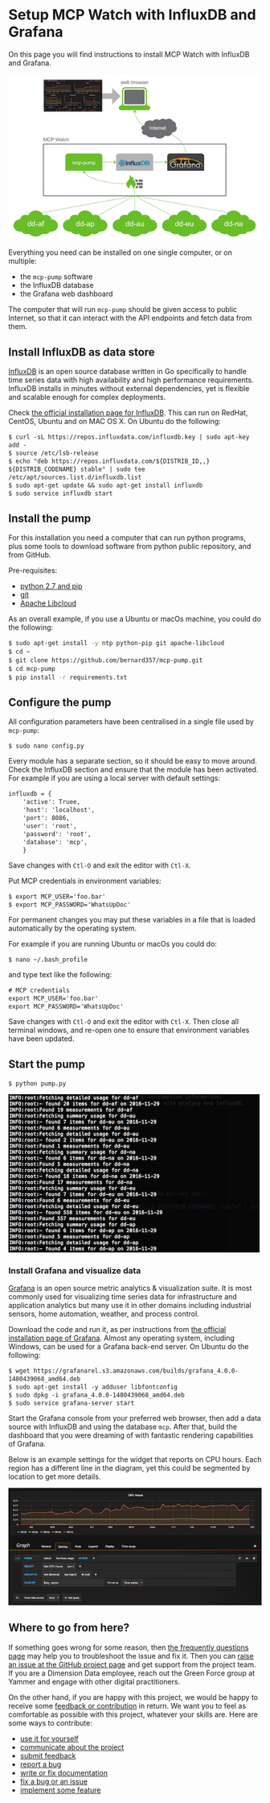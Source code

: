 # Setup MCP Watch with InfluxDB and Grafana

On this page you will find instructions to install MCP Watch with InfluxDB and Grafana.

![architecture](media/architecture-influxdb-grafana.png)

Everything you need can be installed on one single computer, or on multiple:
- the `mcp-pump` software
- the InfluxDB database
- the Grafana web dashboard

The computer that will run `mcp-pump` should be given access to public Internet, so that it
can interact with the API endpoints and fetch data from them.

## Install InfluxDB as data store

[InfluxDB](https://www.influxdata.com/time-series-platform/influxdb/) is an open source database written in Go specifically to handle time series data with high availability and high performance requirements. InfluxDB installs in minutes without external dependencies, yet is flexible and scalable enough for complex deployments.

Check [the official installation page for InfluxDB](https://docs.influxdata.com/influxdb/v1.1/introduction/installation/). This can run on RedHat, CentOS, Ubuntu and on MAC OS X. On Ubuntu do the following:

```
$ curl -sL https://repos.influxdata.com/influxdb.key | sudo apt-key add -
$ source /etc/lsb-release
$ echo "deb https://repos.influxdata.com/${DISTRIB_ID,,} ${DISTRIB_CODENAME} stable" | sudo tee /etc/apt/sources.list.d/influxdb.list
$ sudo apt-get update && sudo apt-get install influxdb
$ sudo service influxdb start
```

## Install the pump

For this installation you need a computer that can run python programs,
plus some tools to download software from python public repository, and from GitHub.

Pre-requisites:
- [python 2.7 and pip](https://www.python.org/downloads/)
- [git](https://git-scm.com/downloads)
- [Apache Libcloud](https://libcloud.readthedocs.io/en/latest/getting_started.html)

As an overall example, if you use a Ubuntu or macOs machine, you could do the following:

```bash
$ sudo apt-get install -y ntp python-pip git apache-libcloud
$ cd ~
$ git clone https://github.com/bernard357/mcp-pump.git
$ cd mcp-pump
$ pip install -r requirements.txt
```


## Configure the pump

All configuration parameters have been centralised in a single file used by `mcp-pump`:

```
$ sudo nano config.py
```

Every module has a separate section, so it should be easy to move around.
Check the InfluxDB section and ensure that the module has been activated.
For example if you are using a local server with default settings:

```
influxdb = {
    'active': Truee,
    'host': 'localhost',
    'port': 8086,
    'user': 'root',
    'password': 'root',
    'database': 'mcp',
    }
```

Save changes with `Ctl-O` and exit the editor with `Ctl-X`.

Put MCP credentials in environment variables:

```
$ export MCP_USER='foo.bar'
$ export MCP_PASSWORD='WhatsUpDoc'
```

For permanent changes you may put these variables in a file
that is loaded automatically by the operating system.

For example if you are running Ubuntu or macOs you could do:

```
$ nano ~/.bash_profile
```

and type text like the following:

```
# MCP credentials
export MCP_USER='foo.bar'
export MCP_PASSWORD='WhatsUpDoc'

```

Save changes with `Ctl-O` and exit the editor with `Ctl-X`.
Then close all terminal windows, and re-open one to ensure that environment variables have been updated.

## Start the pump

```
$ python pump.py
```

![pumping](media/pumping.png)

### Install Grafana and visualize data

[Grafana](http://grafana.org/) is an open source metric analytics & visualization suite. It is most commonly used for visualizing time series data for infrastructure and application analytics but many use it in other domains including industrial sensors, home automation, weather, and process control.

Download the code and run it, as per instructions from [the official installation page of Grafana](http://docs.grafana.org/installation/). Almost any operating system, including Windows, can be used for a Grafana back-end server.
On Ubuntu do the following:

```
$ wget https://grafanarel.s3.amazonaws.com/builds/grafana_4.0.0-1480439068_amd64.deb
$ sudo apt-get install -y adduser libfontconfig
$ sudo dpkg -i grafana_4.0.0-1480439068_amd64.deb
$ sudo service grafana-server start
```

Start the Grafana console from your preferred web browser, then add a data source with
InfluxDB and using the database `mcp`. After that, build the dashboard that you were dreaming of
with fantastic rendering capabilities of Grafana.

Below is an example settings for the widget that reports on CPU hours. Each region has a different line in the diagram, yet this could be segmented by location to get more details.

![CPU Hours](media/cpu-hours.png)

## Where to go from here?

If something goes wrong for some reason, then [the frequently questions page](questions.md) may help you to troubleshoot the issue and fix it.
Then you can [raise an issue at the GitHub project page](https://github.com/bernard357/mcp-pump/issues) and get support from the project team.
If you are a Dimension Data employee, reach out the Green Force group at Yammer and engage with
other digital practitioners.

On the other hand, if you are happy with this project, we would be happy to receive some [feedback or contribution](docs/contributing.md) in return.
We want you to feel as comfortable as possible with this project, whatever your skills are.
Here are some ways to contribute:

* [use it for yourself](docs/contributing.md#how-to-use-this-project-for-yourself)
* [communicate about the project](docs/contributing.md#how-to-communicate-about-the-project)
* [submit feedback](docs/contributing.md#how-to-submit-feedback)
* [report a bug](docs/contributing.md#how-to-report-a-bug)
* [write or fix documentation](docs/contributing.md#how-to-improve-the-documentation)
* [fix a bug or an issue](docs/contributing.md#how-to-fix-a-bug)
* [implement some feature](docs/contributing.md#how-to-implement-new-features)
